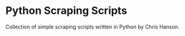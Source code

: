 # Python Scraping Scripts

Collection of simple scraping scripts written in Python by Chris Hanson.
